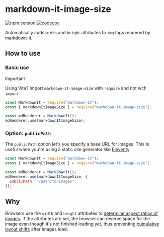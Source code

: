 # markdown-it-image-size

![npm version](https://img.shields.io/npm/v/markdown-it-image-size/latest) [![codecov](https://codecov.io/gh/boyum/markdown-it-image-size/branch/main/graph/badge.svg?token=1WRZO1Y43U)](https://codecov.io/gh/boyum/markdown-it-image-size)

Automatically adds `width` and `height` attributes to `img` tags rendered by [markdown-it](https://github.com/markdown-it/markdown-it/).

## How to use

### Basic use

> [!IMPORTANT]  
> Using Vite? Import `markdown-it-image-size` with `require` and not with `import`.

```js
const MarkdownIt = require("markdown-it");
const { markdownItImageSize } = require("markdown-it-image-size");

const mdRenderer = MarkdownIt();
mdRenderer.use(markdownItImageSize);
```

### Option: `publicPath`

The `publicPath` option let's you specify a base URL for images.
This is useful when you're using a static site generator like [Eleventy](https://www.11ty.dev/).

```js
const MarkdownIt = require("markdown-it");
const { markdownItImageSize } = require("markdown-it-image-size");

const mdRenderer = MarkdownIt();
mdRenderer.use(markdownItImageSize, {
  publicPath: "/path/to/images",
});
```

## Why

Browsers use the `width` and `height` attributes to [determine aspect ratios of images](https://developer.mozilla.org/en-US/docs/Web/Media/images/aspect_ratio_mapping). If the attributes are set, the browser can reserve space for the image even though it's not finished loading yet, thus preventing [cumulative layout shifts](https://web.dev/cls/) after images load.
